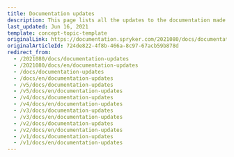 ```yaml
---
title: Documentation updates
description: This page lists all the updates to the documentation made for each release.
last_updated: Jun 16, 2021
template: concept-topic-template
originalLink: https://documentation.spryker.com/2021080/docs/documentation-updates
originalArticleId: 724de822-4f8b-466a-8c97-67acb59b878d
redirect_from:
  - /2021080/docs/documentation-updates
  - /2021080/docs/en/documentation-updates
  - /docs/documentation-updates
  - /docs/en/documentation-updates
  - /v5/docs/documentation-updates
  - /v5/docs/en/documentation-updates
  - /v4/docs/documentation-updates
  - /v4/docs/en/documentation-updates
  - /v3/docs/documentation-updates
  - /v3/docs/en/documentation-updates
  - /v2/docs/documentation-updates
  - /v2/docs/en/documentation-updates
  - /v1/docs/documentation-updates
  - /v1/docs/en/documentation-updates
---
```



<!-- causes CI errors
This page lists all the updates to the documentation made for each release.
Check out our [release notes](/docs/scos/user/intro-to-spryker/releases/release-notes/release-notes.html) to learn more about the releases.

## Release {{site.version}}
Below you will find the list of the new/updated documentation released as part of the [{{site.version}} Spryker product release](/docs/scos/user/intro-to-spryker/releases/release-notes/release-notes.html):

### Features:

* [Split Delivery](/docs/scos/user/features/order-management-feature-overview/split-delivery-overview.html)

<details>
<summary markdown='span'>Feature overview</summary>

[Split Delivery Overview](/docs/scos/user/features/order-management-feature-overview/split-delivery-overview.html)

</details>

<details>
<summary markdown='span'>Migration guide</summary>

[Split Delivery Migration Concept](/docs/scos/dev/migration-concepts/split-delivery-migration-concept.html)


</details>
<details>
<summary markdown='span'>HowTo</summary>


[HowTo - Disable Split Delivery in Yves Interface](/docs/scos/dev/tutorials-and-howtos/howtos/feature-howtos/howto-disable-split-delivery-in-yves-interface.html)


</details>

<details>
<summary markdown='span'>Back Office user guides</summary>


* [Creating a New Shipment for Order](/docs/scos/user/back-office-user-guides/sales/orders/creating-shipments.html)
* [Editing Shipment Details](/docs/scos/user/back-office-user-guides/sales/orders/editing-shipments.html)

</details>
<details>
<summary markdown='span'>Shop user guide</summary>


[Assigning Multiple Delivery Addresses to Order](/docs/scos/user/back-office-user-guides/sales/orders/creating-shipments.html)


</details>

* [Packaging Units with Decimal Stock](/docs/scos/user/features/packaging-units-feature-overview.html)

<details>
<summary markdown='span'>Feature overview</summary>

[Packaging Units Feature Overview](/docs/scos/user/features/packaging-units-feature-overview.html)

</details>

<details>
<summary markdown='span'>Integration guide</summary>

[Packaging Units Feature Integration](/docs/scos/dev/feature-integration-guides/packaging-units-feature-integration.html)

</details>

<details>
<summary markdown='span'>Migration  guide</summary>

[Decimal Stock Migration Concept](/docs/scos/dev/migration-concepts/decimal-stock-migration-concept.html)

 </details>

 <details>
<summary markdown='span'>HowTo</summary>

[HowTo - Import Packaging Units](/docs/scos/dev/tutorials-and-howtos/howtos/feature-howtos/data-imports/howto-import-packaging-units.html)

 </details>


* [Scheduled Prices](/docs/scos/user/features/scheduled-prices-feature-overview.html)
<details>
<summary markdown='span'>Feature overview</summary>

[Scheduled Prices Feature Overview](/docs/scos/user/features/scheduled-prices-feature-overview.html)

</details>
<details>
<summary markdown='span'>Integration guide</summary>

[Scheduled Prices Feature Integration](/docs/scos/dev/feature-integration-guides/scheduled-prices-feature-integration.html)

</details>
<details>
<summary markdown='span'>Migration guides</summary>

* [PriceProductSchedule migration from v. 1.* to v. 2.*](/docs/scos/dev/module-migration-guides/migration-guide-priceproductschedule.html)
* [PriceProductScheduleGui migration from v. 1.* to v. 2.*](/docs/scos/dev/module-migration-guides/migration-guide-priceproductschedulegui.html)

</details>
<details>
<summary markdown='span'>HowTo</summary>

[Schedule Cron Job for Scheduled Prices](/docs/scos/dev/tutorials-and-howtos/howtos/feature-howtos/howto-schedule-cron-job-for-scheduled-prices.html)

</details>

<details>
<summary markdown='span'>Back Office user guides</summary>

* [Creating Scheduled Prices](/docs/scos/user/back-office-user-guides/catalog/scheduled-prices/creating-scheduled-prices.html)
* [Managing Scheduled Prices](/docs/scos/user/back-office-user-guides/catalog/scheduled-prices/managing-scheduled-prices.html)
* [Scheduled Prices: Reference Information](/docs/scos/user/back-office-user-guides/catalog/scheduled-prices/creating-scheduled-prices.html#reference-information-creating-scheduled-prices)   

</details>

* [CMS Templates & Slots](/docs/scos/user/features/cms-feature-overview/templates-and-slots-overview.html)

<details>
<summary markdown='span'>Feature overview</summary>

[CMS Templates & Slots Feature Overview](/docs/scos/user/features/cms-feature-overview/templates-and-slots-overview.html )

</details>

<details>
<summary markdown='span'>Integration guide</summary>

[CMS Feature Integration](/docs/scos/dev/feature-integration-guides/cms-feature-integration.html)

</details>

<details>
<summary markdown='span'>Migration guides</summary>


* [CmsBlock - migration from v. 2.* to v. 3.*](/docs/scos/dev/module-migration-guides/migration-guide-cmsblock.html#upgrading-from-version-2-to-version-3)
* [CmsBlockStorage - migration from v. 1.* to v. 2.*](/docs/scos/dev/module-migration-guides/migration-guide-cmsblockstorage.html)
* [CmsBlockWidget - migration from v. 1.* to v. 2.*](/docs/scos/dev/module-migration-guides/migration-guide-cmsblockwidget.html)


</details>

<details>
<summary markdown='span'>Back Office user guides</summary>

* [Slots](/docs/scos/user/back-office-user-guides/content/slots/managing-slots.html)
* [Managing Slots](/docs/scos/user/back-office-user-guides/content/slots/managing-slots.html)

</details>

<details>
<summary markdown='span'>Technology Partners guides</summary>

[Coremedia with Templates & Slots](/docs/scos/user/technology-partners/content-management/coremedia.html)


</details>

* [Approval Process](/docs/scos/user/features/approval-process-feature-overview.html)

<details>
<summary markdown='span'>Feature overview</summary>

[Approval Process Feature Overview](/docs/scos/user/features/approval-process-feature-overview.html)

</details>

<details>
<summary markdown='span'>Integration guides</summary>

* [Approval Process Feature Integration](/docs/scos/dev/feature-integration-guides/approval-process-feature-integration.html)
* [Shipment + Approval Process Feature Integration](/docs/scos/dev/feature-integration-guides/shipment-approval-process-feature-integration.html)
* [Shipment Feature Integration](/docs/scos/dev/feature-integration-guides/shipment-feature-integration.html)

</details>

<details>
<summary markdown='span'>Shop User guide</summary>

[Shop Guide - Approval Process](/docs/scos/user/features/approval-process-feature-overview.html)


</details>

* [Configurable Bundle](/docs/scos/user/features/configurable-bundle-feature-overview.html)

<details>
<summary markdown='span'>Feature overview</summary>

[Configurable Bundle Feature Overview](/docs/scos/user/features/configurable-bundle-feature-overview.html)

</details>

<details>
<summary markdown='span'>Integration guides</summary>

* [Configurable Bundle Feature Integration](/docs/scos/user/features/configurable-bundle-feature-overview.html)
* [Product Images + Configurable Bundle](/docs/scos/dev/feature-integration-guides/product-images-configurable-bundle-feature-integration.html)
* [Merchant Product Restrictions](/docs/scos/dev/feature-integration-guides/merchant-product-restrictions-feature-integration.html)
* [Product Lists + Catalog](/docs/scos/dev/feature-integration-guides/product-lists-catalog-feature-integration.html)
* [Prices](/docs/scos/dev/feature-integration-guides/prices-feature-integration.html)
* [Product](/docs/scos/dev/feature-integration-guides/product-feature-integration.html)


</details>

<details>
<summary markdown='span'>Migration guides</summary>

* [ConfigurableBundle migration from v. 1* to v. 2*](/docs/scos/dev/module-migration-guides/migration-guide-configurablebundle.html)
* [ConfigurableBundleStorage migration from v. 1* to v. 2*](/docs/scos/dev/module-migration-guides/migration-guide-configurablebundlestorage.html)
* [MerchantRelationshipProductListGui migration from v. 1* to v. 2*](/docs/scos/dev/module-migration-guides/migration-guide-merchantrelationshipproductlistgui.html)
* [ProductListGui migration from v. 1* to v. 2*](/docs/scos/dev/module-migration-guides/migration-guide-productlistgui.html)

</details>
<details>
<summary markdown='span'>HowTo</summary>

[Rendering Configurable Bundle Templates in the Storefront](/docs/scos/dev/tutorials-and-howtos/howtos/feature-howtos/howto-render-configurable-bundle-templates-in-the-storefront.html)

</details>

### Glue API Documentation:

* [Product Labels API](/docs/scos/dev/glue-api-guides/managing-products/retrieving-product-labels.html)

<details>
<summary markdown='span'>Integration guide</summary>

[Glue API: Promotions & Discounts Feature Integration](/docs/scos/dev/feature-integration-guides/glue-api/glue-api-promotions-and-discounts-feature-integration.html)

</details>

* [Product Discounts API](/docs/scos/dev/glue-api-guides/retrieving-promotional-items.html)

<details>
<summary markdown='span'>Integration guide</summary>

[Glue API: Promotions & Discounts Feature Integration](/docs/scos/dev/feature-integration-guides/glue-api/glue-api-promotions-and-discounts-feature-integration.html)

</details>


* [Ratings and Reviews API](/docs/scos/dev/glue-api-guides/managing-products/managing-product-ratings-and-reviews.html)

<details>
<summary markdown='span'>Integration guide</summary>

[Glue API: Product Rating & Reviews Feature Integration](/docs/scos/dev/feature-integration-guides/glue-api/glue-api-product-rating-and-reviews-feature-integration.html)

</details>


* Product Options API
[Retrieving prodiuct options for abstract products](/docs/scos/dev/glue-api-guides/managing-products/abstract-products/retrieving-abstract-products.html)
[Retrieving prodiuct options for concrete products](/docs/scos/dev/glue-api-guides/managing-products/concrete-products/retrieving-concrete-products.html)

<details>
<summary markdown='span'>Integration guide</summary>

[Glue API: Product Options Feature Integration](/docs/scos/dev/feature-integration-guides/glue-api/glue-api-product-options-feature-integration.html)

</details>

* [Search Engine Friendly URLs](/docs/scos/dev/glue-api-guides/resolving-search-engine-friendly-urls.html)
* [Assigning Guest Cart to Registered Customer](/docs/scos/dev/glue-api-guides/managing-carts/guest-carts/managing-guest-carts.html#assign-a-guest-cart-to-a-registered-customer)
* [Managing Customer Access to API Resources](/docs/scos/dev/tutorials-and-howtos/howtos/glue-api-howtos/managing-customer-access-to-glue-api-resources.html)
* [Getting the List of Protected Resources](/docs/scos/dev/glue-api-guides/retrieving-protected-resources.html)


### Spryker in Docker

* [Queue Worker](/docs/scos/dev/back-end-development/data-manipulation/data-publishing/handling-data-with-publish-and-synchronization.html#queue)
* [Deploy File Reference](/docs/scos/dev/the-docker-sdk/deploy-file/deploy-file-reference-1.0.html)
* [Health checks](/docs/scos/dev/technical-enhancement-integration-guides/integrating-health-checks.html)
* [Asset Management](/docs/scos/user/features/file-manager-feature-overview/asset-management.html)
<details>
<summary markdown='span'>Feature overview</summary>

[Asset Management Feature Overview](/docs/scos/user/features/file-manager-feature-overview/asset-management.html)

</details>

<details>
<summary markdown='span'>Integration guide</summary>

[Custom Location for Static Assets](/docs/scos/dev/technical-enhancement-integration-guides/integrating-custom-location-for-static-assets.html)

</details>


### Other Documentation Updates:

#### Back Office user guides:

* Payment Management
    * [Managing Payment Methods](/docs/scos/user/back-office-user-guides/administration/payment-methods/managing-payment-methods.html)
* [Shipment](/docs/scos/user/back-office-user-guides/sales/orders/creating-shipments.html)

    * [Creating a Carrier Company](/docs/scos/user/back-office-user-guides/administration/delivery-methods/creating-carrier-companies.html)
    * [Creating and Managing Delivery Methods](/docs/scos/user/back-office-user-guides/administration/delivery-methods/creating-and-managing-delivery-methods.html)
    * [Delivery Methods: Reference Information](/docs/scos/user/back-office-user-guides/administration/delivery-methods/creating-and-managing-delivery-methods.html#reference-information-creating-delivery-methods)
 * Warehouses
    * [Creating a Warehouse](/docs/scos/user/back-office-user-guides/administration/warehouses/creating-warehouses.html)
    * [Managing Warehouses](/docs/scos/user/back-office-user-guides/administration/warehouses/managing-warehouses.html)
    * [Warehouses: Reference Information](/docs/scos/user/features/inventory-management-feature-overview.html)
    * [Stores](/docs/scos/user/back-office-user-guides/administration/stores.html)

#### HowTos:

* [HowTo - Import Warehouse Data](/docs/scos/dev/tutorials-and-howtos/howtos/feature-howtos/data-imports/howto-import-warehouse-data.html)
* [HowTo - Import Delivery Methods Linked to Store](/docs/scos/dev/tutorials-and-howtos/howtos/feature-howtos/data-imports/howto-import-delivery-methods-linked-to-store.html)
* [HowTo - Notify About Unsupported Browsers](/docs/scos/dev/tutorials-and-howtos/howtos/howto-notify-about-unsupported-browsers.html)

#### Other documentation:
* [Multiple Stores](/docs/scos/dev/tutorials-and-howtos/howtos/howto-set-up-multiple-stores.html)
* [Inventory](/docs/scos/user/features/inventory-management-feature-overview.html)
* [Custom Twig Functions for Yves](/docs/scos/dev/front-end-development/yves/custom-twig-functions-for-yves.html)
* [Custom Twig Functions for Zed](/docs/scos/dev/front-end-development/zed/custom-twig-functions-for-zed.html)

-->
